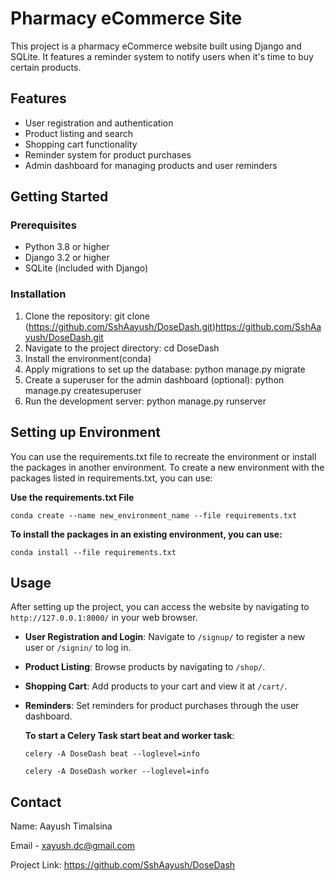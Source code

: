 # Pharmacy eCommerce Site

This project is a pharmacy eCommerce website built using Django and SQLite. It features a reminder system to notify users when it's time to buy certain products.

## Features

- User registration and authentication
- Product listing and search
- Shopping cart functionality
- Reminder system for product purchases
- Admin dashboard for managing products and user reminders

## Getting Started

### Prerequisites

- Python 3.8 or higher
- Django 3.2 or higher
- SQLite (included with Django)

### Installation

1. Clone the repository: git clone (https://github.com/SshAayush/DoseDash.git)https://github.com/SshAayush/DoseDash.git
2. Navigate to the project directory: cd DoseDash
3. Install the environment(conda)
4. Apply migrations to set up the database: python manage.py migrate
5. Create a superuser for the admin dashboard (optional): python manage.py createsuperuser
6. Run the development server: python manage.py runserver

## Setting up Environment

You can use the requirements.txt file to recreate the environment or install the packages in another environment. To create a new environment with the packages listed in requirements.txt, you can use:

**Use the requirements.txt File**
```
conda create --name new_environment_name --file requirements.txt
```

**To install the packages in an existing environment, you can use:**
```
conda install --file requirements.txt
```

## Usage

After setting up the project, you can access the website by navigating to `http://127.0.0.1:8000/` in your web browser.

- **User Registration and Login**: Navigate to `/signup/` to register a new user or `/signin/` to log in.
- **Product Listing**: Browse products by navigating to `/shop/`.
- **Shopping Cart**: Add products to your cart and view it at `/cart/`.
- **Reminders**: Set reminders for product purchases through the user dashboard.
  
  **To start a Celery Task start beat and worker task**:
  ```
  celery -A DoseDash beat --loglevel=info
  ```
  ```
  celery -A DoseDash worker --loglevel=info
  ```

## Contact

Name: Aayush Timalsina

Email - xayush.dc@gmail.com

Project Link: https://github.com/SshAayush/DoseDash
